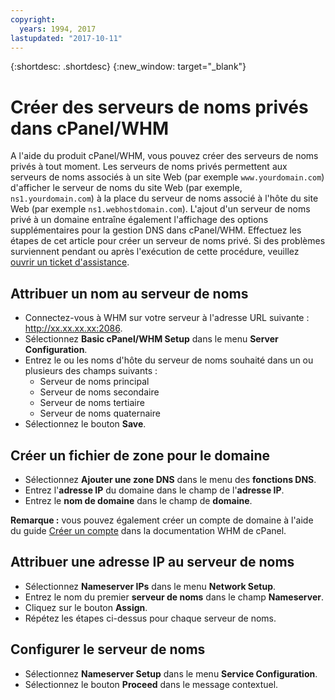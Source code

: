 ```yaml
---
copyright:
  years: 1994, 2017
lastupdated: "2017-10-11"
---
```


{:shortdesc: .shortdesc}
{:new_window: target="_blank"}

# Créer des serveurs de noms privés dans cPanel/WHM 

A l'aide du produit cPanel/WHM, vous pouvez créer des serveurs de noms privés à tout moment. Les serveurs de noms privés permettent aux serveurs de noms associés à un site Web (par exemple `www.yourdomain.com`) d'afficher le serveur de noms du site Web (par exemple, `ns1.yourdomain.com`) à la place du serveur de noms associé à l'hôte du site Web (par exemple `ns1.webhostdomain.com`). L'ajout d'un serveur de noms privé à un domaine entraîne également l'affichage des options supplémentaires pour la gestion DNS dans cPanel/WHM. Effectuez les étapes de cet article pour créer un serveur de noms privé. Si des problèmes surviennent pendant ou après l'exécution de cette procédure, veuillez [ouvrir un ticket d'assistance](/general/create-ticket.html).

## Attribuer un nom au serveur de noms 

* Connectez-vous à WHM sur votre serveur à l'adresse URL suivante : http://xx.xx.xx.xx:2086.
* Sélectionnez **Basic cPanel/WHM Setup** dans le menu **Server Configuration**.
* Entrez le ou les noms d'hôte du serveur de noms souhaité dans un ou plusieurs des champs suivants : 
  * Serveur de noms principal 
  * Serveur de noms secondaire
  * Serveur de noms tertiaire 
  * Serveur de noms quaternaire 
* Sélectionnez le bouton **Save**.  

## Créer un fichier de zone pour le domaine

* Sélectionnez **Ajouter une zone DNS** dans le menu des **fonctions DNS**.
* Entrez l'**adresse IP** du domaine dans le champ de l'**adresse IP**.
* Entrez le **nom de domaine** dans le champ de **domaine**.

**Remarque :** vous pouvez également créer un compte de domaine à l'aide du guide [Créer un compte](http://docs.cpanel.net/twiki/bin/view/AllDocumentation/WHMDocs/CreateAccount) dans la documentation WHM de cPanel.

## Attribuer une adresse IP au serveur de noms

* Sélectionnez **Nameserver IPs** dans le menu **Network Setup**.
* Entrez le nom du premier **serveur de noms** dans le champ **Nameserver**. 
* Cliquez sur le bouton **Assign**.   
* Répétez les étapes ci-dessus pour chaque serveur de noms.

## Configurer le serveur de noms

* Sélectionnez **Nameserver Setup** dans le menu **Service Configuration**.
* Sélectionnez le bouton **Proceed** dans le message contextuel. 
